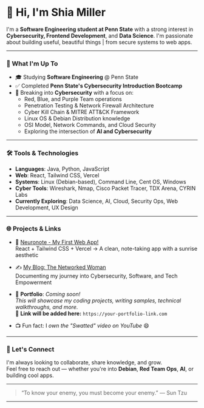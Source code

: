 # 👋 Hi, I'm Shia Miller

I'm a **Software Engineering student at Penn State** with a strong interest in **Cybersecurity, Frontend Development**, and **Data Science**. I'm passionate about building useful, beautiful things | from secure systems to web apps.

---

### 🌱 What I'm Up To
- 🎓 Studying **Software Engineering** @ Penn State  
- ✅ Completed **Penn State's Cybersecurity Introduction Bootcamp**  
- 🔐 Breaking into **Cybersecurity** with a focus on:
  - Red, Blue, and Purple Team operations
  - Penetration Testing & Network Firewall Architecture
  - Cyber Kill Chain & MITRE ATT&CK Framework
  - Linux OS & Debian Distribution knowledge  
  - OSI Model, Network Commands, and Cloud Security
  - Exploring the intersection of **AI and Cybersecurity**

---

### 🛠 Tools & Technologies
- **Languages**: Java, Python, JavaScript  
- **Web**: React, Tailwind CSS, Vercel  
- **Systems**: Linux (Debian-based), Command Line, Cent OS, Windows  
- **Cyber Tools**: Wireshark, Nmap, Cisco Packet Tracer, TDX Arena, CYRIN Labs
- **Currently Exploring**: Data Science, AI, Cloud, Security Ops, Web Development, UX Design

---

### 🌐 Projects & Links
- 🧠 [Neuronote - My First Web App!](https://neuronote.vercel.app)  
  React + Tailwind CSS + Vercel → A clean, note-taking app with a sunrise aesthetic

- ✍️ [My Blog: The Networked Woman](https://thenetworkedwoman.blogspot.com/)  
  Documenting my journey into Cybersecurity, Software, and Tech Empowerment

- 📁 **Portfolio**: *Coming soon!*  
  _This will showcase my coding projects, writing samples, technical walkthroughs, and more._  
  🔗 **Link will be added here:** `https://your-portfolio-link.com`

- 📺 Fun fact: I *own the "Swatted" video on YouTube* 😄

---

### 💬 Let's Connect
I'm always looking to collaborate, share knowledge, and grow.  
Feel free to reach out — whether you're into **Debian**, **Red Team Ops**, **AI**, or building cool apps.

---

> “To know your enemy, you must become your enemy.” — Sun Tzu

---
